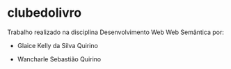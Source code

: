 clubedolivro
============

Trabalho realizado na disciplina Desenvolvimento Web Web Semântica por:
    
* Glaice Kelly da Silva Quirino

* Wancharle Sebastião Quirino


